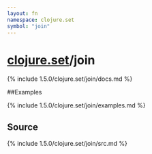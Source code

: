 ```yaml
---
layout: fn
namespace: clojure.set
symbol: "join"
---
```


# [clojure.set](../)/join

{% include 1.5.0/clojure.set/join/docs.md %}

##Examples

{% include 1.5.0/clojure.set/join/examples.md %}
## Source
{% include 1.5.0/clojure.set/join/src.md %}

